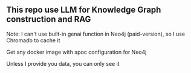 ## This repo use LLM for Knowledge Graph construction and RAG

Note: I can't use built-in genai function in Neo4j (paid-version), so I use Chromadb to cache it

Get any docker image with apoc configuration for Neo4j

Unless I provide you data, you can only see it

